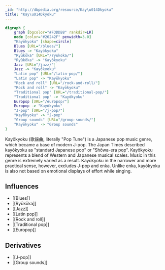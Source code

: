 ```yaml
---
_id: "http://dbpedia.org/resource/Kay\u014Dkyoku"
title: "Kay\u014Dkyoku"
---
```


```dot
digraph {
	graph [bgcolor="#F3DDB8" rankdir=LR]
	node [color="#26242F" penwidth=3.0]
	"Kayōkyoku" [shape=circle]
	Blues [URL="/blues/"]
	Blues -> "Kayōkyoku"
	"Ryūkōka" [URL="/ryukoka/"]
	"Ryūkōka" -> "Kayōkyoku"
	Jazz [URL="/jazz/"]
	Jazz -> "Kayōkyoku"
	"Latin pop" [URL="/latin-pop/"]
	"Latin pop" -> "Kayōkyoku"
	"Rock and roll" [URL="/rock-and-roll/"]
	"Rock and roll" -> "Kayōkyoku"
	"Traditional pop" [URL="/traditional-pop/"]
	"Traditional pop" -> "Kayōkyoku"
	Europop [URL="/europop/"]
	Europop -> "Kayōkyoku"
	"J-pop" [URL="/j-pop/"]
	"Kayōkyoku" -> "J-pop"
	"Group sounds" [URL="/group-sounds/"]
	"Kayōkyoku" -> "Group sounds"
}
```

Kayōkyoku (歌謡曲, literally "Pop Tune") is a Japanese pop music genre, which became a base of modern J-pop. The Japan Times described kayōkyoku as "standard Japanese pop" or "Shōwa-era pop". Kayōkyoku represents a blend of Western and Japanese musical scales. Music in this genre is extremely varied as a result. Kayōkyoku in the narrower and more practical sense, however, excludes J-pop and enka. Unlike enka, kayōkyoku is also not based on emotional displays of effort while singing.

## Influences
- [[Blues]]
- [[Ryūkōka]]
- [[Jazz]]
- [[Latin pop]]
- [[Rock and roll]]
- [[Traditional pop]]
- [[Europop]]

## Derivatives
- [[J-pop]]
- [[Group sounds]]
